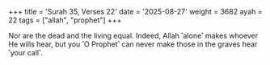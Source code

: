 +++
title = 'Surah 35, Verses 22'
date = '2025-08-27'
weight = 3682
ayah = 22
tags = ["allah", "prophet"]
+++

Nor are the dead and the living equal. Indeed, Allah ˹alone˺ makes whoever He wills hear, but you ˹O Prophet˺ can never make those in the graves hear ˹your call˺.